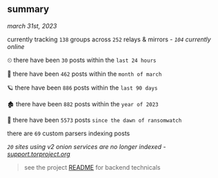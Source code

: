 
## summary
_march 31st, 2023_

currently tracking `138` groups across `252` relays & mirrors - _`104` currently online_

⏲ there have been `30` posts within the `last 24 hours`

🦈 there have been `462` posts within the `month of march`

🪐 there have been `886` posts within the `last 90 days`

🏚 there have been `882` posts within the `year of 2023`

🦕 there have been `5573` posts `since the dawn of ransomwatch`

there are `69` custom parsers indexing posts

_`20` sites using v2 onion services are no longer indexed - [support.torproject.org](https://support.torproject.org/onionservices/v2-deprecation/)_

> see the project [README](https://github.com/joshhighet/ransomwatch#ransomwatch--) for backend technicals
